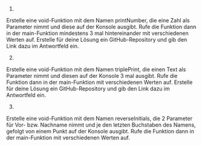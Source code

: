 1.
Erstelle eine void-Funktion mit dem Namen printNumber, die eine Zahl als Parameter nimmt und diese auf der Konsole ausgibt. 
Rufe die Funktion dann in der main-Funktion mindestens 3 mal hintereinander mit verschiedenen Werten auf.
Erstelle für deine Lösung ein GitHub-Repository und gib den Link dazu im Antwortfeld ein.

2.
Erstelle eine void-Funktion mit dem Namen triplePrint, die einen Text als Parameter nimmt und diesen auf der Konsole 3 mal ausgibt. 
Rufe die Funktion dann in der main-Funktion mit verschiedenen Werten auf.
Erstelle für deine Lösung ein GitHub-Repository und gib den Link dazu im Antwortfeld ein.

3.
Erstelle eine void-Funktion mit dem Namen reverseInitials, die 2 Parameter für Vor- bzw. Nachname nimmt und je den letzten Buchstaben des Namens, gefolgt von einem Punkt auf der Konsole ausgibt.
Rufe die Funktion dann in der main-Funktion mit verschiedenen Werten auf.
